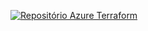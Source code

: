 [![Repositório Azure Terraform](https://github.com/thiago88sp/terraform-treinamento/assets/54182968/a79f8adc-c63b-4de2-b245-2045d60a54fa)](https://github.com/Azure/terraform/tree/master/quickstart)
